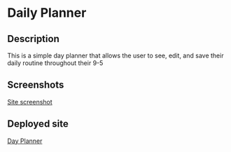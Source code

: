 # Daily Planner

## Description
This is a simple day planner that allows the user to see, edit, and save their daily routine throughout their 9-5

## Screenshots
[Site screenshot](https://i.imgur.com/a6CqZuX.png)

## Deployed site
[Day Planner](https://andresaponte22.github.io/day-planner/)
